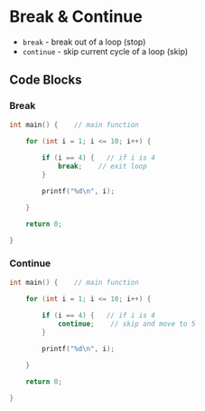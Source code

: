 # Break & Continue

- `break` - break out of a loop (stop)
- `continue` - skip current cycle of a loop (skip)
## Code Blocks

### Break

```c
int main() {    // main function

    for (int i = 1; i <= 10; i++) {
        
        if (i == 4) {   // if i is 4
            break;    // exit loop
        }

        printf("%d\n", i);

    }

    return 0;

}
```
### Continue

```c
int main() {    // main function

    for (int i = 1; i <= 10; i++) {
        
        if (i == 4) {   // if i is 4
            continue;    // skip and move to 5
        }

        printf("%d\n", i);

    }

    return 0;

}
```